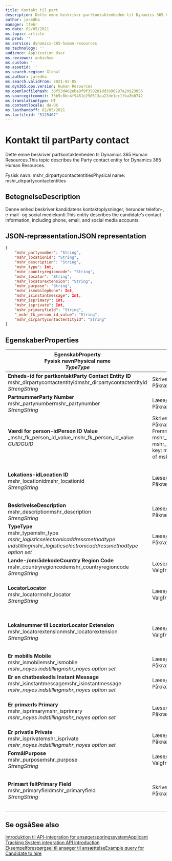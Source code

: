 ```yaml
---
title: Kontakt til part
description: Dette emne beskriver partkontaktenheden til Dynamics 365 Human Resources.
author: jaredha
manager: tfehr
ms.date: 02/05/2021
ms.topic: article
ms.prod: ''
ms.service: dynamics-365-human-resources
ms.technology: ''
audience: Application User
ms.reviewer: anbichse
ms.custom: ''
ms.assetid: ''
ms.search.region: Global
ms.author: jaredha
ms.search.validFrom: 2021-02-05
ms.dyn365.ops.version: Human Resources
ms.openlocfilehash: 38f53d402ebe9f9f358281dd3996797a20923056
ms.sourcegitcommit: 33b5c8bc4f9461e290513aa22de1ec1fba3b0742
ms.translationtype: HT
ms.contentlocale: da-DK
ms.lasthandoff: 02/05/2021
ms.locfileid: "5125467"
---
```

# <a name="party-contact"></a><span data-ttu-id="09aa0-103">Kontakt til part</span><span class="sxs-lookup"><span data-stu-id="09aa0-103">Party contact</span></span>

<span data-ttu-id="09aa0-104">Dette emne beskriver partkontaktenheden til Dynamics 365 Human Resources.</span><span class="sxs-lookup"><span data-stu-id="09aa0-104">This topic describes the Party contact entity for Dynamics 365 Human Resources.</span></span>

<span data-ttu-id="09aa0-105">Fysisk navn: mshr_dirpartycontactentities</span><span class="sxs-lookup"><span data-stu-id="09aa0-105">Physical name: mshr_dirpartycontactentities</span></span>

## <a name="description"></a><span data-ttu-id="09aa0-106">Betegnelse</span><span class="sxs-lookup"><span data-stu-id="09aa0-106">Description</span></span>

<span data-ttu-id="09aa0-107">Denne enhed beskriver kandidatens kontaktoplysninger, herunder telefon-, e-mail- og social mediekonti.</span><span class="sxs-lookup"><span data-stu-id="09aa0-107">This entity describes the candidate’s contact information, including phone, email, and social media accounts.</span></span>

## <a name="json-representation"></a><span data-ttu-id="09aa0-108">JSON-repræsentation</span><span class="sxs-lookup"><span data-stu-id="09aa0-108">JSON representation</span></span>

```json
{
    "mshr_partynumber": "String",
    "mshr_locationid": "String",
    "mshr_description": "String",
    "mshr_type": Int,
    "mshr_countryregioncode": "String",
    "mshr_locator": "String",
    "mshr_locatorextension": "String",
    "mshr_purpose": "String",
    "mshr_ismobilephone": Int,
    "mshr_isinstantmessage": Int,
    "mshr_isprimary": Int,
    "mshr_isprivate": Int,
    "mshr_primaryfield": "String",
    "_mshr_fk_person_id_value": "String",
    "mshr_dirpartycontactentityid": "String"
}
```

## <a name="properties"></a><span data-ttu-id="09aa0-109">Egenskaber</span><span class="sxs-lookup"><span data-stu-id="09aa0-109">Properties</span></span>

| <span data-ttu-id="09aa0-110">Egenskab</span><span class="sxs-lookup"><span data-stu-id="09aa0-110">Property</span></span><br><span data-ttu-id="09aa0-111">**Fysisk navn**</span><span class="sxs-lookup"><span data-stu-id="09aa0-111">**Physical name**</span></span><br><span data-ttu-id="09aa0-112">**_Type_**</span><span class="sxs-lookup"><span data-stu-id="09aa0-112">**_Type_**</span></span> | <span data-ttu-id="09aa0-113">Anvendelse</span><span class="sxs-lookup"><span data-stu-id="09aa0-113">Use</span></span> | <span data-ttu-id="09aa0-114">Betegnelse</span><span class="sxs-lookup"><span data-stu-id="09aa0-114">Description</span></span> |
| --- | --- | --- |
| <span data-ttu-id="09aa0-115">**Enheds-id for partkontakt**</span><span class="sxs-lookup"><span data-stu-id="09aa0-115">**Party Contact Entity ID**</span></span><br><span data-ttu-id="09aa0-116">mshr_dirpartycontactentityid</span><span class="sxs-lookup"><span data-stu-id="09aa0-116">mshr_dirpartycontactentityid</span></span><br><span data-ttu-id="09aa0-117">*Streng*</span><span class="sxs-lookup"><span data-stu-id="09aa0-117">*String*</span></span> | <span data-ttu-id="09aa0-118">Skrivebeskyttet</span><span class="sxs-lookup"><span data-stu-id="09aa0-118">Read-only</span></span><br><span data-ttu-id="09aa0-119">Påkrævet</span><span class="sxs-lookup"><span data-stu-id="09aa0-119">Required</span></span> | <span data-ttu-id="09aa0-120">Systemgenereret entydigt id til enhedsposten.</span><span class="sxs-lookup"><span data-stu-id="09aa0-120">System-generated unique identifier for the entity record.</span></span> |
| <span data-ttu-id="09aa0-121">**Partnummer**</span><span class="sxs-lookup"><span data-stu-id="09aa0-121">**Party Number**</span></span><br><span data-ttu-id="09aa0-122">mshr_partynumber</span><span class="sxs-lookup"><span data-stu-id="09aa0-122">mshr_partynumber</span></span><br><span data-ttu-id="09aa0-123">*Streng*</span><span class="sxs-lookup"><span data-stu-id="09aa0-123">*String*</span></span> | <span data-ttu-id="09aa0-124">Læse/skrive</span><span class="sxs-lookup"><span data-stu-id="09aa0-124">Read/write</span></span><br><span data-ttu-id="09aa0-125">Påkrævet</span><span class="sxs-lookup"><span data-stu-id="09aa0-125">Required</span></span> | <span data-ttu-id="09aa0-126">Id for den tilknyttede partpost (person).</span><span class="sxs-lookup"><span data-stu-id="09aa0-126">The ID of the associated party (person) record.</span></span> |
| <span data-ttu-id="09aa0-127">**Værdi for person-id**</span><span class="sxs-lookup"><span data-stu-id="09aa0-127">**Person ID Value**</span></span><br><span data-ttu-id="09aa0-128">_mshr_fk_person_id_value</span><span class="sxs-lookup"><span data-stu-id="09aa0-128">_mshr_fk_person_id_value</span></span><br><span data-ttu-id="09aa0-129">*GUID*</span><span class="sxs-lookup"><span data-stu-id="09aa0-129">*GUID*</span></span> | <span data-ttu-id="09aa0-130">Skrivebeskyttet</span><span class="sxs-lookup"><span data-stu-id="09aa0-130">Read-only</span></span><br><span data-ttu-id="09aa0-131">Påkrævet</span><span class="sxs-lookup"><span data-stu-id="09aa0-131">Required</span></span><br><span data-ttu-id="09aa0-132">Fremmed nøgle: mshr_dirpersonentityid of mshr_dirpersonentity</span><span class="sxs-lookup"><span data-stu-id="09aa0-132">Foreign key: mshr_dirpersonentityid of mshr_dirpersonentity</span></span> | <span data-ttu-id="09aa0-133">Systemgenereret id til partpost (person).</span><span class="sxs-lookup"><span data-stu-id="09aa0-133">The system-generated identifier of the party (person) entity record.</span></span> |
| <span data-ttu-id="09aa0-134">**Lokations-id**</span><span class="sxs-lookup"><span data-stu-id="09aa0-134">**Location ID**</span></span><br><span data-ttu-id="09aa0-135">mshr_locationid</span><span class="sxs-lookup"><span data-stu-id="09aa0-135">mshr_locationid</span></span><br><span data-ttu-id="09aa0-136">*Streng*</span><span class="sxs-lookup"><span data-stu-id="09aa0-136">*String*</span></span> | <span data-ttu-id="09aa0-137">Læse/skrive</span><span class="sxs-lookup"><span data-stu-id="09aa0-137">Read/write</span></span><br><span data-ttu-id="09aa0-138">Påkrævet</span><span class="sxs-lookup"><span data-stu-id="09aa0-138">Required</span></span> | <span data-ttu-id="09aa0-139">Lokations-id for adressepost.</span><span class="sxs-lookup"><span data-stu-id="09aa0-139">The location ID of the address record.</span></span> <span data-ttu-id="09aa0-140">Konfigurer i enheden mshr_logisticspostaladdresslocationcdsentity.</span><span class="sxs-lookup"><span data-stu-id="09aa0-140">Set up in mshr_logisticspostaladdresslocationcdsentity entity.</span></span> |
| <span data-ttu-id="09aa0-141">**Beskrivelse**</span><span class="sxs-lookup"><span data-stu-id="09aa0-141">**Description**</span></span><br><span data-ttu-id="09aa0-142">mshr_description</span><span class="sxs-lookup"><span data-stu-id="09aa0-142">mshr_description</span></span><br><span data-ttu-id="09aa0-143">*Streng*</span><span class="sxs-lookup"><span data-stu-id="09aa0-143">*String*</span></span> | <span data-ttu-id="09aa0-144">Læse/skrive</span><span class="sxs-lookup"><span data-stu-id="09aa0-144">Read/write</span></span><br><span data-ttu-id="09aa0-145">Påkrævet</span><span class="sxs-lookup"><span data-stu-id="09aa0-145">Required</span></span> | <span data-ttu-id="09aa0-146">Beskrivelse af kontaktoplysningerne.</span><span class="sxs-lookup"><span data-stu-id="09aa0-146">The description of the contact details.</span></span> |
| <span data-ttu-id="09aa0-147">**Type**</span><span class="sxs-lookup"><span data-stu-id="09aa0-147">**Type**</span></span><br><span data-ttu-id="09aa0-148">mshr_type</span><span class="sxs-lookup"><span data-stu-id="09aa0-148">mshr_type</span></span><br><span data-ttu-id="09aa0-149">*mshr_logisticselectronicaddressmethodtype indstilling*</span><span class="sxs-lookup"><span data-stu-id="09aa0-149">*mshr_logisticselectronicaddressmethodtype option set*</span></span> | <span data-ttu-id="09aa0-150">Læse/skrive</span><span class="sxs-lookup"><span data-stu-id="09aa0-150">Read/write</span></span><br><span data-ttu-id="09aa0-151">Påkrævet</span><span class="sxs-lookup"><span data-stu-id="09aa0-151">Required</span></span> | <span data-ttu-id="09aa0-152">Kontaktoplysningstype.</span><span class="sxs-lookup"><span data-stu-id="09aa0-152">The contact detail type.</span></span> |
| <span data-ttu-id="09aa0-153">**Lande-/områdekode**</span><span class="sxs-lookup"><span data-stu-id="09aa0-153">**Country Region Code**</span></span><br><span data-ttu-id="09aa0-154">mshr_countryregioncode</span><span class="sxs-lookup"><span data-stu-id="09aa0-154">mshr_countryregioncode</span></span><br><span data-ttu-id="09aa0-155">*Streng*</span><span class="sxs-lookup"><span data-stu-id="09aa0-155">*String*</span></span> | <span data-ttu-id="09aa0-156">Læse/skrive</span><span class="sxs-lookup"><span data-stu-id="09aa0-156">Read/write</span></span><br><span data-ttu-id="09aa0-157">Valgfri</span><span class="sxs-lookup"><span data-stu-id="09aa0-157">Optional</span></span> | <span data-ttu-id="09aa0-158">Landet eller området i adressen.</span><span class="sxs-lookup"><span data-stu-id="09aa0-158">The country or region of the address.</span></span> |
| <span data-ttu-id="09aa0-159">**Locator**</span><span class="sxs-lookup"><span data-stu-id="09aa0-159">**Locator**</span></span><br><span data-ttu-id="09aa0-160">mshr_locator</span><span class="sxs-lookup"><span data-stu-id="09aa0-160">mshr_locator</span></span><br><span data-ttu-id="09aa0-161">*Streng*</span><span class="sxs-lookup"><span data-stu-id="09aa0-161">*String*</span></span> | <span data-ttu-id="09aa0-162">Læse/skrive</span><span class="sxs-lookup"><span data-stu-id="09aa0-162">Read/write</span></span><br><span data-ttu-id="09aa0-163">Valgfri</span><span class="sxs-lookup"><span data-stu-id="09aa0-163">Optional</span></span> | <span data-ttu-id="09aa0-164">Kontaktoplysninger.</span><span class="sxs-lookup"><span data-stu-id="09aa0-164">The contact details.</span></span> <span data-ttu-id="09aa0-165">Hvis typen f.eks. er **e-mail-adresse**, indeholder dette felt kandidatens e-mailadresse.</span><span class="sxs-lookup"><span data-stu-id="09aa0-165">For example, if the type is **Email address**, then this field contains the candidate’s email address.</span></span> |
| <span data-ttu-id="09aa0-166">**Lokalnummer til Locator**</span><span class="sxs-lookup"><span data-stu-id="09aa0-166">**Locator Extension**</span></span><br><span data-ttu-id="09aa0-167">mshr_locatorextension</span><span class="sxs-lookup"><span data-stu-id="09aa0-167">mshr_locatorextension</span></span><br><span data-ttu-id="09aa0-168">*Streng*</span><span class="sxs-lookup"><span data-stu-id="09aa0-168">*String*</span></span> | <span data-ttu-id="09aa0-169">Læse/skrive</span><span class="sxs-lookup"><span data-stu-id="09aa0-169">Read/write</span></span><br><span data-ttu-id="09aa0-170">Valgfri</span><span class="sxs-lookup"><span data-stu-id="09aa0-170">Optional</span></span> | <span data-ttu-id="09aa0-171">Lokalnummer til Locator.</span><span class="sxs-lookup"><span data-stu-id="09aa0-171">The locator extension.</span></span> <span data-ttu-id="09aa0-172">Hvis typen f.eks. er **Telefon**, vil denne egenskab indeholde lokalnummeret for telefonnummeret.</span><span class="sxs-lookup"><span data-stu-id="09aa0-172">For example, if the type is **Phone**, then this property would contain the phone number extension.</span></span> |
| <span data-ttu-id="09aa0-173">**Er mobil**</span><span class="sxs-lookup"><span data-stu-id="09aa0-173">**Is Mobile**</span></span><br><span data-ttu-id="09aa0-174">mshr_ismobile</span><span class="sxs-lookup"><span data-stu-id="09aa0-174">mshr_ismobile</span></span><br><span data-ttu-id="09aa0-175">*mshr_noyes indstilling*</span><span class="sxs-lookup"><span data-stu-id="09aa0-175">*mshr_noyes option set*</span></span> | <span data-ttu-id="09aa0-176">Læse/skrive</span><span class="sxs-lookup"><span data-stu-id="09aa0-176">Read/write</span></span><br><span data-ttu-id="09aa0-177">Påkrævet</span><span class="sxs-lookup"><span data-stu-id="09aa0-177">Required</span></span> | <span data-ttu-id="09aa0-178">Angiver, om telefon er et mobilnummer.</span><span class="sxs-lookup"><span data-stu-id="09aa0-178">Specifies whether the phone is a mobile number.</span></span> |
| <span data-ttu-id="09aa0-179">**Er en chatbesked**</span><span class="sxs-lookup"><span data-stu-id="09aa0-179">**Is Instant Message**</span></span><br><span data-ttu-id="09aa0-180">mshr_isinstantmessage</span><span class="sxs-lookup"><span data-stu-id="09aa0-180">mshr_isinstantmessage</span></span><br><span data-ttu-id="09aa0-181">*mshr_noyes indstilling*</span><span class="sxs-lookup"><span data-stu-id="09aa0-181">*mshr_noyes option set*</span></span> | <span data-ttu-id="09aa0-182">Læse/skrive</span><span class="sxs-lookup"><span data-stu-id="09aa0-182">Read/write</span></span><br><span data-ttu-id="09aa0-183">Påkrævet</span><span class="sxs-lookup"><span data-stu-id="09aa0-183">Required</span></span> | <span data-ttu-id="09aa0-184">Angiver, om telefon er aktiveret til chatbeskeder.</span><span class="sxs-lookup"><span data-stu-id="09aa0-184">Specifies whether the phone is enabled for instant messaging.</span></span> |
| <span data-ttu-id="09aa0-185">**Er primær**</span><span class="sxs-lookup"><span data-stu-id="09aa0-185">**Is Primary**</span></span><br><span data-ttu-id="09aa0-186">mshr_isprimary</span><span class="sxs-lookup"><span data-stu-id="09aa0-186">mshr_isprimary</span></span><br><span data-ttu-id="09aa0-187">*mshr_noyes indstilling*</span><span class="sxs-lookup"><span data-stu-id="09aa0-187">*mshr_noyes option set*</span></span> | <span data-ttu-id="09aa0-188">Læse/skrive</span><span class="sxs-lookup"><span data-stu-id="09aa0-188">Read/write</span></span><br><span data-ttu-id="09aa0-189">Påkrævet</span><span class="sxs-lookup"><span data-stu-id="09aa0-189">Required</span></span> | <span data-ttu-id="09aa0-190">Bestemmer den primære kontaktperson for kontaktpersontypen.</span><span class="sxs-lookup"><span data-stu-id="09aa0-190">Determines the primary contact of the contact type.</span></span> <span data-ttu-id="09aa0-191">Der må kun være én primær post pr. kontaktpersontype.</span><span class="sxs-lookup"><span data-stu-id="09aa0-191">There must be only one primary record per contact type.</span></span> |
| <span data-ttu-id="09aa0-192">**Er privat**</span><span class="sxs-lookup"><span data-stu-id="09aa0-192">**Is Private**</span></span><br><span data-ttu-id="09aa0-193">mshr_isprivate</span><span class="sxs-lookup"><span data-stu-id="09aa0-193">mshr_isprivate</span></span><br><span data-ttu-id="09aa0-194">*mshr_noyes indstilling*</span><span class="sxs-lookup"><span data-stu-id="09aa0-194">*mshr_noyes option set*</span></span> | <span data-ttu-id="09aa0-195">Læse/skrive</span><span class="sxs-lookup"><span data-stu-id="09aa0-195">Read/write</span></span><br><span data-ttu-id="09aa0-196">Påkrævet</span><span class="sxs-lookup"><span data-stu-id="09aa0-196">Required</span></span> | <span data-ttu-id="09aa0-197">Angiver, om denne adresse er en privat adresse for personen.</span><span class="sxs-lookup"><span data-stu-id="09aa0-197">Identifies whether this address is a private address for the person.</span></span> |
| <span data-ttu-id="09aa0-198">**Formål**</span><span class="sxs-lookup"><span data-stu-id="09aa0-198">**Purpose**</span></span><br><span data-ttu-id="09aa0-199">mshr_purpose</span><span class="sxs-lookup"><span data-stu-id="09aa0-199">mshr_purpose</span></span><br><span data-ttu-id="09aa0-200">*Streng*</span><span class="sxs-lookup"><span data-stu-id="09aa0-200">*String*</span></span> | <span data-ttu-id="09aa0-201">Læse/skrive</span><span class="sxs-lookup"><span data-stu-id="09aa0-201">Read/write</span></span><br><span data-ttu-id="09aa0-202">Valgfri</span><span class="sxs-lookup"><span data-stu-id="09aa0-202">Optional</span></span> | <span data-ttu-id="09aa0-203">Formål/rolle med kontaktoplysninger.</span><span class="sxs-lookup"><span data-stu-id="09aa0-203">The purpose/role of the contact details.</span></span> |
| <span data-ttu-id="09aa0-204">**Primært felt**</span><span class="sxs-lookup"><span data-stu-id="09aa0-204">**Primary Field**</span></span><br><span data-ttu-id="09aa0-205">mshr_primaryfield</span><span class="sxs-lookup"><span data-stu-id="09aa0-205">mshr_primaryfield</span></span><br><span data-ttu-id="09aa0-206">*Streng*</span><span class="sxs-lookup"><span data-stu-id="09aa0-206">*String*</span></span> | <span data-ttu-id="09aa0-207">Skrivebeskyttet</span><span class="sxs-lookup"><span data-stu-id="09aa0-207">Read-only</span></span><br><span data-ttu-id="09aa0-208">Påkrævet</span><span class="sxs-lookup"><span data-stu-id="09aa0-208">Required</span></span> | <span data-ttu-id="09aa0-209">Felt, der bruges som primært id for enhedsposten.</span><span class="sxs-lookup"><span data-stu-id="09aa0-209">Field used as a primary identifier of the entity record.</span></span> <span data-ttu-id="09aa0-210">Kombinationen af partnummer, type, beskrivelse og locator.</span><span class="sxs-lookup"><span data-stu-id="09aa0-210">Combination of party number, type, description, and locator.</span></span> |

## <a name="see-also"></a><span data-ttu-id="09aa0-211">Se også</span><span class="sxs-lookup"><span data-stu-id="09aa0-211">See also</span></span>

[<span data-ttu-id="09aa0-212">Introduktion til API-integration for ansøgersporingssystem</span><span class="sxs-lookup"><span data-stu-id="09aa0-212">Applicant Tracking System integration API introduction</span></span>](hr-admin-integration-ats-api-introduction.md)<br>
[<span data-ttu-id="09aa0-213">Eksempelforespørgsel til ansøger til ansættelse</span><span class="sxs-lookup"><span data-stu-id="09aa0-213">Example query for Candidate to hire</span></span>](hr-admin-integration-ats-api-candidate-to-hire-example-query.md)

